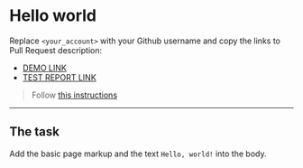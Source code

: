 # Hello world
Replace `<your_account>` with your Github username and copy the links to Pull Request description:
- [DEMO LINK](https://Ruslan-Bohdanov.github.io/layout_hello-world/)
- [TEST REPORT LINK](https://://Ruslan-Bohdanov.github.io/layout_hello-world/report/html_report/)

> Follow [this instructions](https://github.com/mate-academy/layout_task-guideline#how-to-solve-the-layout-tasks-on-github)
___

## The task 
Add the basic page markup and the text `Hello, world!` into the body.
